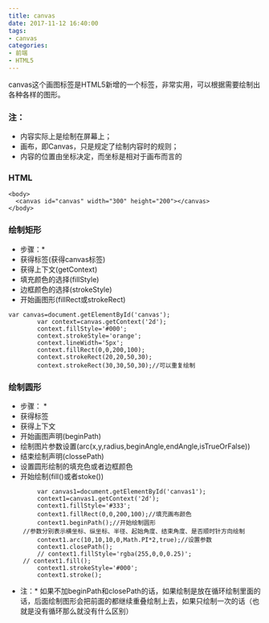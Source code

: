 ```yaml
---
title: canvas
date: 2017-11-12 16:40:00
tags: 
- canvas
categories:
- 前端
- HTML5
---
```

canvas这个画图标签是HTML5新增的一个标签，非常实用，可以根据需要绘制出各种各样的图形。
### 注：
* 内容实际上是绘制在屏幕上；
* 画布，即Canvas，只是规定了绘制内容时的规则；
* 内容的位置由坐标决定，而坐标是相对于画布而言的
### HTML
```
<body>
  <canvas id="canvas" width="300" height="200"></canvas>
</body>
```
### 绘制矩形
* 步骤：*
* 获得标签(获得canvas标签)
* 获得上下文(getContext)
* 填充颜色的选择(fillStyle)
* 边框颜色的选择(strokeStyle)
* 开始画图形(fillRect或strokeRect)
```
var canvas=document.getElementById('canvas');
		var context=canvas.getContext('2d');
		context.fillStyle='#000';
		context.strokeStyle='orange';
		context.lineWidth='5px';
		context.fillRect(0,0,200,100);
		context.strokeRect(20,20,50,30);
		context.strokeRect(30,30,50,30);//可以重复绘制
```
### 绘制圆形
* 步骤： *
* 获得标签
* 获得上下文
* 开始画图声明(beginPath)
* 绘制图片参数设置(arc(x,y,radius,beginAngle,endAngle,isTrueOrFalse))
* 结束绘制声明(clossePath)
* 设置圆形绘制的填充色或者边框颜色
* 开始绘制(fill()或者stoke())
```
		var canvas1=document.getElementById('canvas1');
		context1=canvas1.getContext('2d');
		context1.fillStyle='#333';
		context1.fillRect(0,0,200,100);//填充画布颜色
		context1.beginPath();//开始绘制圆形
    //参数分别表示横坐标、纵坐标、半径、起始角度、结束角度、是否顺时针方向绘制
		context1.arc(10,10,10,0,Math.PI*2,true);//设置参数
		context1.closePath();
		// context1.fillStyle='rgba(255,0,0,0.25)';
    // context1.fill();
		context1.strokeStyle='#000';
		context1.stroke();
```
* 注：*
如果不加beginPath和closePath的话，如果绘制是放在循环绘制里面的话，后面绘制图形会把前面的都继续重叠绘制上去，如果只绘制一次的话（也就是没有循环那么就没有什么区别）
